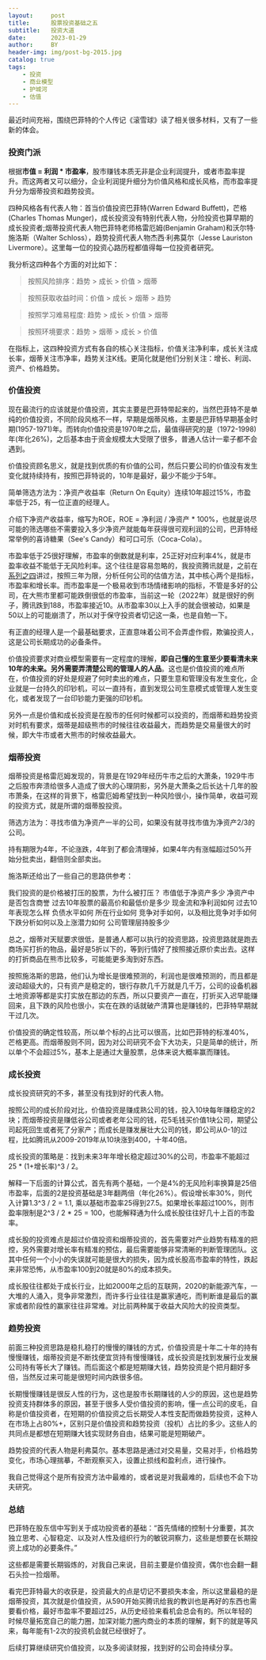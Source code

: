 ```yaml
---
layout:     post
title:      股票投资基础之五
subtitle:   投资大道
date:       2023-01-29
author:     BY
header-img: img/post-bg-2015.jpg
catalog: true
tags:
    - 投资
    - 商业模型
    - 护城河
    - 估值
---
```


最近时间充裕，围绕巴菲特的个人传记《滚雪球》读了相关很多材料，又有了一些新的体会。

### 投资门派

根据**市值 = 利润 * 市盈率**，股市赚钱本质无非是企业利润提升，或者市盈率提升。而这两者又可以细分，企业利润提升细分为价值风格和成长风格，而市盈率提升分为烟蒂投资和趋势投资。

四种风格各有代表人物：首当价值投资巴菲特(Warren Edward Buffett)，芒格(Charles Thomas Munger)，成长投资没有特别代表人物，分险投资也算早期的成长投资者;烟蒂投资代表人物巴菲特老师格雷厄姆(Benjamin Graham)和沃尔特·施洛斯（Walter Schloss），趋势投资代表人物杰西·利弗莫尔（Jesse Lauriston Livermore）。这里每一位的投资心路历程都值得每一位投资者研究。

我分析这四种各个方面的对比如下：

> 按照风险排序：趋势 > 成长 > 价值 > 烟蒂

> 按照获取收益时间：价值 > 成长 > 烟蒂 > 趋势

> 按照学习难易程度: 趋势 > 成长 > 价值 > 烟蒂

> 按照环境要求：趋势 > 烟蒂 > 成长 > 价值

在指标上，这四种投资方式有各自的核心关注指标，价值关注净利率，成长关注成长率，烟蒂关注市净率，趋势关注K线。更简化就是他们分别关注：增长、利润、资产、价格趋势。

### 价值投资

现在最流行的应该就是价值投资，其实主要是巴菲特带起来的，当然巴菲特不是单纯的价值投资，不同阶段风格不一样，早期是烟蒂风格，主要是巴菲特早期基金时期(1957-1971)年。而转向价值投资是1970年之后，最值得研究的是（1972-1998)年(年化26%)，之后基本由于资金规模太大受限了很多，普通人估计一辈子都不会遇到。

价值投资顾名思义，就是找到优质的有价值的公司，然后只要公司的价值没有发生变化就持续持有，按照巴菲特说的，10年是最好，最少不能少于5年。

简单筛选方法为：净资产收益率（Return On Equity）连续10年超过15%，市盈率低于25，有一位正直的经理人。

介绍下净资产收益率，缩写为ROE，ROE = 净利润 / 净资产 * 100%，也就是说尽可能的筛选哪些不需要投入多少净资产就能每年获得很可观利润的公司，巴菲特经常举例的喜诗糖果（See's Candy）和可口可乐（Coca-Cola）。

市盈率低于25很好理解，市盈率的倒数就是利率，25正好对应利率4%，就是市盈率收益不能低于无风险利率。这个往往是容易忽略的，我投资腾讯就是，之前在[系列之四](http://yougth.top/2022/11/13/%E8%82%A1%E7%A5%A8%E6%8A%95%E8%B5%84%E7%B3%BB%E5%88%97%E4%B9%8B%E5%9B%9B/)讲过，按照三年为限，分析任何公司的估值方法，其中核心两个是指标，市盈率和增长率。而市盈率是一个极易收到市场情绪影响的指标，不管是多好的公司，在大熊市里都可能跌倒很低的市盈率，当前这一轮（2022年）就是很好的例子，腾讯跌到188，市盈率接近10。从市盈率30以上入手的就会很被动，如果是50以上的可能崩溃了，所以对于保守投资者切记这一条，也是自勉一下。

有正直的经理人是一个最基础要求，正直意味着公司不会弄虚作假，欺骗投资人，这是公司长期成功的必备条件。

价值投资要求对商业模型需要有一定程度的理解，**即自己懂的生意至少要看清未来10年的未来。另外需要弄清楚公司的管理人的人品**。这也是价值投资的难点所在，价值投资的好处是规避了何时卖出的难点，只要生意和管理没有发生变化，企业就是一台持久的印钞机，可以一直持有，直到发现公司生意模式或管理人发生变化，或者发现了一台印钞能力更强的印钞机。

另外一点是价值和成长投资是在股市的任何时候都可以投资的，而烟蒂和趋势投资对时机有要求，烟蒂是超级熊市的时候往往收益最大，而趋势是交易量很大的时候，即大牛市或者大熊市的时候收益最大。

### 烟蒂投资

烟蒂投资是格雷厄姆发现的，背景是在1929年经历牛市之后的大萧条，1929牛市之后股市奔溃给很多人造成了很大的心理阴影，另外是大萧条之后长达十几年的股市萧条，在这样的背景下，格雷厄姆希望找到一种风险很小，操作简单，收益可观的投资方式，就是所谓的烟蒂股投资。

筛选方法为：寻找市值为净资产一半的公司，如果没有就寻找市值为净资产2/3的公司。

持有期限为4年，不论涨跌，4年到了都会清理掉，如果4年内有涨幅超过50%开始分批卖出，翻倍则全部卖出。

施洛斯还给出了一些自己的思路供参考：

> 
我们投资的是价格被打压的股票，为什么被打压？
市值低于净资产多少
净资产中是否包含商誉
过去10年股票的最高价和最低价是多少
现金流和净利润如何
过去10年表现怎么样
负债水平如何
所在行业如何
竞争对手如何，以及相比竞争对手如何
下跌分析如何以及上涨潜力如何
公司管理层持股多少 

总之，烟蒂对天赋要求很低，是普通人都可以执行的投资思路，投资思路就是跑去商场买打折的物品，最好是5折以下的，等到行情好了按照接近原价卖出去。这样的打折商品在熊市比较多，可能能更多淘到好东西。

按照施洛斯的思路，他们认为增长是很难预测的，利润也是很难预测的，而且都是波动超级大的，只有资产是稳定的，银行存款几千万就是几千万，公司的设备机器土地资源等都是实打实放在那边的东西，所以只要资产一直在，打折买入迟早能赚回来，且下跌的风险也很小，实在在跌的话就破产清算也是赚钱的，巴菲特早期就干过几次。

价值投资的确定性较高，所以单个标的占比可以很高，比如巴菲特的标准40%，芒格更高。而烟蒂股则不同，因为对公司研究不会下大功夫，只是简单的统计，所以单个不会超过5%，基本上是通过大量股票，总体来说大概率赢而赚钱。

### 成长投资

成长投资研究的不多，甚至没有找到好的代表人物。

按照公司的成长阶段对比，价值投资是赚成熟公司的钱，投入10块每年赚稳定的2块；而烟蒂投资是赚低谷公司或者老年公司的钱，花5毛钱买价值1块公司，期望公司起死回生或者死了分家产；而成长是赚发展壮大公司的钱，即公司从0-1的过程，比如腾讯从2009-2019年从10块涨到400，十年40倍。

成长投资的策略是：找到未来3年年增长稳定超过30%的公司，市盈率不能超过25 * (1+增长率)^3 / 2。

解释一下后面的计算公式，首先有两个基础，一个是4%的无风险利率换算是25倍市盈率，后面的2是投资基础是3年翻两倍（年化26%）。假设增长率30%，则代入计算1.3^3 / 2 = 1.1, 乘以基础市盈率25得到27.5。如果增长率超过100%，则市盈率限制是2^3 / 2 * 25 = 100，也能解释通为什么成长股往往好几十上百的市盈率。

成长股的投资难点是超过价值投资和烟蒂投资的，首先需要对产业趋势有精准的把控，另外需要对增长率有精准的预估，最后需要能够非常清晰的判断管理团队。这其中任何一个小小的失误就可能是很大的损失，因为成长股高市盈率的特性，跌起来非常恐怖，从市盈率100到20就是80%的成本损失。

成长股往往都处于成长行业，比如2000年之后的互联网，2020的新能源汽车，一大堆的人涌入，竞争非常激烈，而许多行业往往是赢家通吃，而判断谁是最后的赢家或者阶段性的赢家往往非常难。对比前两种属于收益大风险大的投资类型。

### 趋势投资

前面三种投资思路是稳扎稳打的慢慢的赚钱的方式，价值投资是十年二十年的持有慢慢赚钱，烟蒂投资是不断找便宜货持有慢慢赚钱，成长投资是找到发展行业发展公司持有等长大了赚钱。而后面这个都是短期赚大钱，趋势投资是个把月翻好多倍，当然反过来可能是很短时间内跌很多倍。

长期慢慢赚钱是很反人性的行为，这也是股市长期赚钱的人少的原因，这也是趋势投资支持群体多的原因，甚至于很多人受价值投资的影响，懂一点公司的皮毛，自称是价值投资者，在短期的价值投资之后长期受人本性支配而做趋势投资，这种人在市场上占80%+，区别只是价值投资和趋势投资（投机）占比的多少。这些人的共同点是都想在短期赚大钱实现财务自由，结果可能是短期破产。

趋势投资的代表人物是利弗莫尔。基本思路是通过对交易量，交易对手，价格趋势变化，市场心理揣摹，不断观察买入，设置止损线和盈利点，进行操作。

我自己觉得这个是所有投资方法中最难的，或者说是对我最难的，后续也不会下功夫研究。

### 总结

巴菲特在股东信中写到关于成功投资者的基础：“首先情绪的控制十分重要，其次独立思考、心智稳定、以及对人性及组织行为的敏锐洞察力，这些是想要在长期投资上成功的必要条件。”

这些都是需要长期锻炼的，对我自己来说，目前主要是价值投资，偶尔也会翻一翻石头捡一捡烟蒂。

看完巴菲特最大的收获是，投资最大的点是切记不要损失本金，所以这里最稳的是烟蒂投资，其次就是价值投资，从590开始买腾讯给我的教训也是再好的东西也需要看价格，最好市盈率不要超过25，从历史经验来看机会总会有的。所以年轻的时候尽量拓宽自己的能力圈，加深对能力圈内商业的本质的理解，剩下的就是等风来，每年能有1-2次的投资机会就已经很好了。

后续打算继续研究价值投资，以及多阅读财报，找到好的公司会持续分享。


